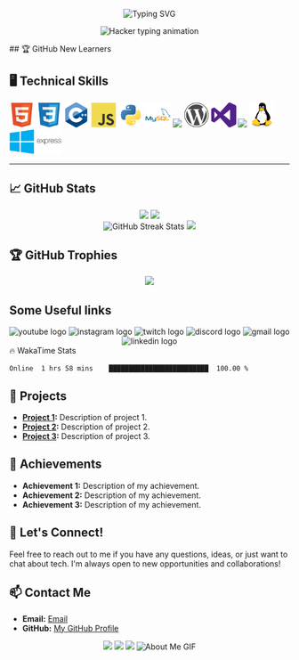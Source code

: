 <!--
**tawfique02/tawfique02** is a ✨ _special_ ✨ repository because its `README.md` (this file) appears on your GitHub profile.

Here are some ideas to get you started:

- 🔭 I’m currently working on ...
- 🌱 I’m currently learning ...
- 👯 I’m looking to collaborate on ...
- 🤔 I’m looking for help with ...
- 💬 Ask me about ...
- 📫 How to reach me: ...
- 😄 Pronouns: ...
- ⚡ Fun fact: ...


<!-- 
✨ Welcome to Md Tawfique Elahey's GitHub Profile ✨
-->
<!-- 🔐 Hacking / Cybersecurity Themed GIF -->
<p align="center">
  <img src="https://readme-typing-svg.herokuapp.com?color=E22FE4&center=true&width=500&height=30&lines=Hi+👋+I'm+Md+Tawfique+Elahey!;Open-Source+Enthusiast.;Learning+In+Public.;Empowering+Others.;Nice+To+Meet+You+👨‍💻" alt="Typing SVG" />
</p>

<p align="center">
  <img src="https://media.giphy.com/media/qgQUggAC3Pfv687qPC/giphy.gif" width="480" alt="Hacker typing animation" />
</p>
## 🏆 GitHub New Learners 

## 🖥️ Technical Skills

<p align="left">
  <a href="https://www.w3schools.com/html/" title="HTML5"><img src="https://raw.githubusercontent.com/devicons/devicon/master/icons/html5/html5-original.svg" width="45"/></a>
  <a href="https://www.w3schools.com/css/" title="CSS3"><img src="https://raw.githubusercontent.com/devicons/devicon/master/icons/css3/css3-original.svg" width="45"/></a>
  <a href="https://www.w3schools.com/cpp/" title="C++"><img src="https://raw.githubusercontent.com/devicons/devicon/master/icons/cplusplus/cplusplus-original.svg" width="45"/></a>
  <a href="https://developer.mozilla.org/en-US/docs/Web/JavaScript" title="JavaScript"><img src="https://raw.githubusercontent.com/devicons/devicon/master/icons/javascript/javascript-original.svg" width="45"/></a>
  <a href="https://www.python.org" title="Python"><img src="https://raw.githubusercontent.com/devicons/devicon/master/icons/python/python-original.svg" width="45"/></a>
  <a href="https://www.mysql.com/" title="MySQL"><img src="https://raw.githubusercontent.com/devicons/devicon/master/icons/mysql/mysql-original-wordmark.svg" width="45"/></a>
  <a href="https://www.canva.com/" title="Canva"><img src="https://www.vectorlogo.zone/logos/canva/canva-icon.svg" width="45"/></a>
  <a href="https://wordpress.com/" title="WordPress"><img src="https://raw.githubusercontent.com/devicons/devicon/master/icons/wordpress/wordpress-plain.svg" width="45"/></a>
  <a href="https://code.visualstudio.com/" title="VS Code"><img src="https://raw.githubusercontent.com/devicons/devicon/master/icons/visualstudio/visualstudio-plain.svg" width="45"/></a>
  <a href="https://www.arduino.cc/" title="Arduino"><img src="https://cdn.worldvectorlogo.com/logos/arduino-1.svg" width="45"/></a>
  <a href="https://www.linux.org/" title="Linux"><img src="https://raw.githubusercontent.com/devicons/devicon/master/icons/linux/linux-original.svg" width="45"/></a>
  <a href="https://www.microsoft.com/en-us/windows" title="Windows"><img src="https://raw.githubusercontent.com/devicons/devicon/master/icons/windows8/windows8-original.svg" width="45"/></a>
  <a href="https://expressjs.com/" title="Express.js"><img src="https://raw.githubusercontent.com/devicons/devicon/master/icons/express/express-original-wordmark.svg" width="45"/></a>
</p>

---

## 📈 GitHub Stats

<div align="center">
  <img src="https://github-readme-stats.vercel.app/api?username=tawfique02&show_icons=true&theme=tokyonight&hide_border=false" height="200" />
  <img src="https://github-readme-stats.vercel.app/api/top-langs/?username=tawfique02&layout=compact&theme=tokyonight&hide_border=false" height="200" />
</div>

<div align="center">
  <img src="https://github-readme-streak-stats.herokuapp.com/?user=YourGitHubUser&theme=github_dark&hide_border=false" alt="GitHub Streak Stats">



  <img src="https://github-profile-summary-cards.vercel.app/api/cards/profile-details?username=tawfique02&theme=nord_bright" height="200" />
</div>


## 🏆 GitHub Trophies

<p align="center">
  <img src="https://github-trophies.vercel.app/?username=tawfique02&theme=radical&no-frame=true&no-bg=true&margin-w=8" />
</p>

## Some Useful links


<div align="center">
  <img src="https://img.shields.io/static/v1?message=Youtube&logo=youtube&label=&color=FF0000&logoColor=white&labelColor=&style=for-the-badge" height="35" alt="youtube logo"  />
  <img src="https://img.shields.io/static/v1?message=Instagram&logo=instagram&label=&color=E4405F&logoColor=white&labelColor=&style=for-the-badge" height="35" alt="instagram logo"  />
  <img src="https://img.shields.io/static/v1?message=Twitch&logo=twitch&label=&color=9146FF&logoColor=white&labelColor=&style=for-the-badge" height="35" alt="twitch logo"  />
  <img src="https://img.shields.io/static/v1?message=Discord&logo=discord&label=&color=7289DA&logoColor=white&labelColor=&style=for-the-badge" height="35" alt="discord logo"  />
  <img src="https://img.shields.io/static/v1?message=Gmail&logo=gmail&label=&color=D14836&logoColor=white&labelColor=&style=for-the-badge" height="35" alt="gmail logo"  />
  <img src="https://img.shields.io/static/v1?message=LinkedIn&logo=linkedin&label=&color=0077B5&logoColor=white&labelColor=&style=for-the-badge" height="35" alt="linkedin logo"  />
</div
---

## 🔥 WakaTime Stats

<!--START_SECTION:waka-->
```text
Online  1 hrs 58 mins    █████████████████████████  100.00 %

```
## 🚀 Projects
- **[Project 1](https://github.com/yourusername/project1):** Description of project 1.
- **[Project 2](https://github.com/yourusername/project2):** Description of project 2.
- **[Project 3](https://github.com/yourusername/project3):** Description of project 3.

## 🌟 Achievements
- **Achievement 1:** Description of my achievement.
- **Achievement 2:** Description of my achievement.
- **Achievement 3:** Description of my achievement.

## 💬 Let's Connect!
Feel free to reach out to me if you have any questions, ideas, or just want to chat about tech. I'm always open to new opportunities and collaborations!

## 📫 Contact Me
- **Email:** [Email](mailto:stifen38@gmail.com)
- **GitHub:** [My GitHub Profile](https://github.com/tawfique02)

<div align="center">

   <img src="https://media3.giphy.com/media/v1.Y2lkPTc5MGI3NjExN2Z3M3JpZDRucmdpb2poZTVvcTN0cDhyd3lnaDJjcWpxczk3emNmMiZlcD12MV9pbnRlcm5hbF9naWZfYnlfaWQmY3Q9Zw/l2SpX6piGQZTmRXJm/giphy.gif" width="480x"/>
   <img src="https://media3.giphy.com/media/v1.Y2lkPTc5MGI3NjExa2dkMWl5ZzQyNjRuZnBrNzY1Z3c4eTAxaGM2eXJmbG02Ym4xNWVmYyZlcD12MV9pbnRlcm5hbF9naWZfYnlfaWQmY3Q9Zw/l4JyQqyt9S1WTiE6c/giphy.gif" width="480x"/>

  <img src="https://media3.giphy.com/media/v1.Y2lkPTc5MGI3NjExOHpxbXpmdHNkbjl6eDhmZXpxNzNnbnhzbHh2c3BwcWxremYwaDdqOCZlcD12MV9pbnRlcm5hbF9naWZfYnlfaWQmY3Q9Zw/zyFcsWHX2fdpyb5SBi/giphy.gif" width="480x" />


  
<img src="https://github.com/7oSkaaa/7oSkaaa/blob/main/Images/about_me.gif?raw=true" alt="About Me GIF" width="120px">
</div>

